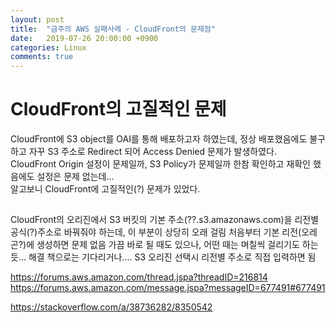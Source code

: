 ```yaml
---
layout: post
title:  "금주의 AWS 실패사례 - CloudFront의 문제점"
date:   2019-07-26 20:00:00 +0900
categories: Linux
comments: true
---
```

# CloudFront의 고질적인 문제
CloudFront에 S3 object를 OAI를 통해 배포하고자 하였는데, 정상 배포했음에도 불구하고 자꾸 S3 주소로 Redirect 되어 Access Denied 문제가 발생하였다.  
CloudFront Origin 설정이 문제일까, S3 Policy가 문제일까 한참 확인하고 재확인 했음에도 설정은 문제 없는데...  
알고보니 CloudFront에 고질적인(?) 문제가 있었다.  

##
CloudFront의 오리진에서 S3 버킷의 기본 주소(??.s3.amazonaws.com)을 리전별 공식(?)주소로 바꿔줘야 하는데, 이 부분이 상당히 오래 걸림
처음부터 기본 리전(오레곤?)에 생성하면 문제 없음
가끔 바로 될 때도 있으나, 어떤 때는 며칠씩 걸리기도 하는 듯...
해결 책으로는 기다리거나....
S3 오리진 선택시 리전별 주소로 직접 입력하면 됨

https://forums.aws.amazon.com/thread.jspa?threadID=216814
https://forums.aws.amazon.com/message.jspa?messageID=677491#677491


https://stackoverflow.com/a/38736282/8350542

